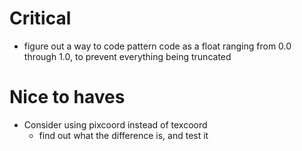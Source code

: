 # Critical
- figure out a way to code pattern code as a float ranging from 0.0 through 1.0, to prevent everything being truncated
# Nice to haves
- Consider using pixcoord instead of texcoord
  - find out what the difference is, and test it
